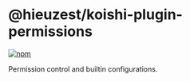 # @hieuzest/koishi-plugin-permissions

[![npm](https://img.shields.io/npm/v/@hieuzest/koishi-plugin-permissions?style=flat-square)](https://www.npmjs.com/package/@hieuzest/koishi-plugin-permissions)

Permission control and builtin configurations.
